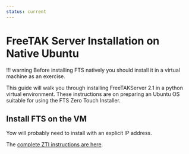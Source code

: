```yaml
---
status: current
---
```


# FreeTAK Server Installation on Native Ubuntu

!!! warning
    Before installing FTS natively you should install it in a virtual machine as an exercise.
    
This guide will walk you through installing FreeTAKServer 2.1 in a python virtual environment.
These instructions are on preparing an Ubuntu OS suitable for using the FTS Zero Touch Installer.

## Install FTS on the VM

Yow will probably need to install with an explicit IP address.

The [complete ZTI instructions are here](../../mechanism/Ansible/ZeroTouchInstall.md).